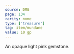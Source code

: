 ```yaml
---
source: DMG
page: 134
rarity: none
type: ['treasure']
tag: item/mundane
value: 10 gp
---
```


An opaque light pink gemstone.

